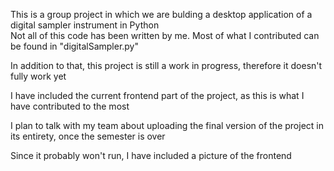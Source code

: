 This is a group project in which we are bulding a desktop application of a digital sampler instrument in Python
<br>Not all of this code has been written by me. Most of what I contributed can be found in "digitalSampler.py"<br>

In addition to that, this project is still a work in progress, therefore it doesn't fully work yet<br>

I have included the current frontend part of the project, as this is what I have contributed to the most<br>

I plan to talk with my team about uploading the final version of the project in its entirety, once the semester is over<br>

Since it probably won't run, I have included a picture of the frontend
